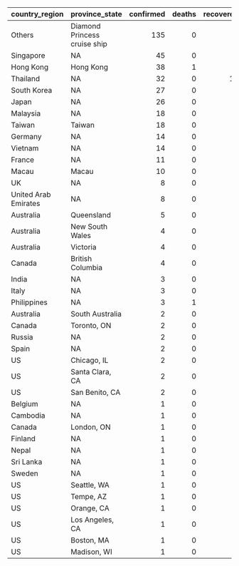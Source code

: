 

|country_region       |province_state               | confirmed| deaths| recovered| confirmed_pct| death_rate| recovery_rate|
|:--------------------|:----------------------------|---------:|------:|---------:|-------------:|----------:|-------------:|
|Others               |Diamond Princess cruise ship |       135|      0|         0|          0.32|       0.00|          0.00|
|Singapore            |NA                           |        45|      0|         2|          0.11|       0.00|          4.44|
|Hong Kong            |Hong Kong                    |        38|      1|         0|          0.09|       2.63|          0.00|
|Thailand             |NA                           |        32|      0|        10|          0.07|       0.00|         31.25|
|South Korea          |NA                           |        27|      0|         3|          0.06|       0.00|         11.11|
|Japan                |NA                           |        26|      0|         4|          0.06|       0.00|         15.38|
|Malaysia             |NA                           |        18|      0|         1|          0.04|       0.00|          5.56|
|Taiwan               |Taiwan                       |        18|      0|         1|          0.04|       0.00|          5.56|
|Germany              |NA                           |        14|      0|         0|          0.03|       0.00|          0.00|
|Vietnam              |NA                           |        14|      0|         1|          0.03|       0.00|          7.14|
|France               |NA                           |        11|      0|         0|          0.03|       0.00|          0.00|
|Macau                |Macau                        |        10|      0|         1|          0.02|       0.00|         10.00|
|UK                   |NA                           |         8|      0|         0|          0.02|       0.00|          0.00|
|United Arab Emirates |NA                           |         8|      0|         0|          0.02|       0.00|          0.00|
|Australia            |Queensland                   |         5|      0|         0|          0.01|       0.00|          0.00|
|Australia            |New South Wales              |         4|      0|         2|          0.01|       0.00|         50.00|
|Australia            |Victoria                     |         4|      0|         0|          0.01|       0.00|          0.00|
|Canada               |British Columbia             |         4|      0|         0|          0.01|       0.00|          0.00|
|India                |NA                           |         3|      0|         0|          0.01|       0.00|          0.00|
|Italy                |NA                           |         3|      0|         0|          0.01|       0.00|          0.00|
|Philippines          |NA                           |         3|      1|         0|          0.01|      33.33|          0.00|
|Australia            |South Australia              |         2|      0|         0|          0.00|       0.00|          0.00|
|Canada               |Toronto, ON                  |         2|      0|         0|          0.00|       0.00|          0.00|
|Russia               |NA                           |         2|      0|         0|          0.00|       0.00|          0.00|
|Spain                |NA                           |         2|      0|         0|          0.00|       0.00|          0.00|
|US                   |Chicago, IL                  |         2|      0|         2|          0.00|       0.00|        100.00|
|US                   |Santa Clara, CA              |         2|      0|         0|          0.00|       0.00|          0.00|
|US                   |San Benito, CA               |         2|      0|         0|          0.00|       0.00|          0.00|
|Belgium              |NA                           |         1|      0|         0|          0.00|       0.00|          0.00|
|Cambodia             |NA                           |         1|      0|         0|          0.00|       0.00|          0.00|
|Canada               |London, ON                   |         1|      0|         0|          0.00|       0.00|          0.00|
|Finland              |NA                           |         1|      0|         0|          0.00|       0.00|          0.00|
|Nepal                |NA                           |         1|      0|         0|          0.00|       0.00|          0.00|
|Sri Lanka            |NA                           |         1|      0|         1|          0.00|       0.00|        100.00|
|Sweden               |NA                           |         1|      0|         0|          0.00|       0.00|          0.00|
|US                   |Seattle, WA                  |         1|      0|         1|          0.00|       0.00|        100.00|
|US                   |Tempe, AZ                    |         1|      0|         0|          0.00|       0.00|          0.00|
|US                   |Orange, CA                   |         1|      0|         0|          0.00|       0.00|          0.00|
|US                   |Los Angeles, CA              |         1|      0|         0|          0.00|       0.00|          0.00|
|US                   |Boston, MA                   |         1|      0|         0|          0.00|       0.00|          0.00|
|US                   |Madison, WI                  |         1|      0|         0|          0.00|       0.00|          0.00|
